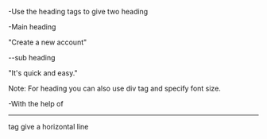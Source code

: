  -Use the heading tags to give two heading

 -Main heading

"Create a new account"

 --sub heading

"It's quick and easy."


Note: For heading you can also use div tag and specify font size.

 -With the help of <hr> tag give a horizontal line


